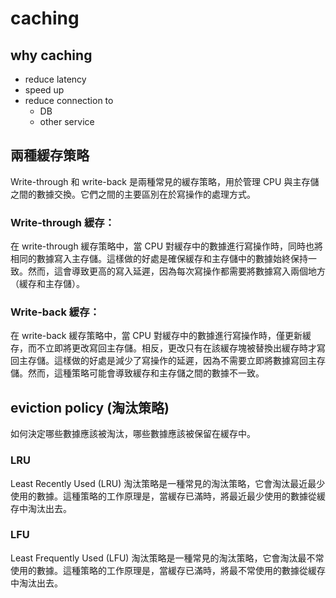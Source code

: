 # caching

## why caching
- reduce latency
- speed up
- reduce connection to
  - DB
  - other service

## 兩種緩存策略
Write-through 和 write-back 是兩種常見的緩存策略，用於管理 CPU 與主存儲之間的數據交換。它們之間的主要區別在於寫操作的處理方式。

### Write-through 緩存：
在 write-through 緩存策略中，當 CPU 對緩存中的數據進行寫操作時，同時也將相同的數據寫入主存儲。這樣做的好處是確保緩存和主存儲中的數據始終保持一致。然而，這會導致更高的寫入延遲，因為每次寫操作都需要將數據寫入兩個地方（緩存和主存儲）。
### Write-back 緩存：
在 write-back 緩存策略中，當 CPU 對緩存中的數據進行寫操作時，僅更新緩存，而不立即將更改寫回主存儲。相反，更改只有在該緩存塊被替換出緩存時才寫回主存儲。這樣做的好處是減少了寫操作的延遲，因為不需要立即將數據寫回主存儲。然而，這種策略可能會導致緩存和主存儲之間的數據不一致。

## eviction policy (淘汰策略)
如何決定哪些數據應該被淘汰，哪些數據應該被保留在緩存中。

### LRU
Least Recently Used (LRU) 淘汰策略是一種常見的淘汰策略，它會淘汰最近最少使用的數據。這種策略的工作原理是，當緩存已滿時，將最近最少使用的數據從緩存中淘汰出去。

### LFU
Least Frequently Used (LFU) 淘汰策略是一種常見的淘汰策略，它會淘汰最不常使用的數據。這種策略的工作原理是，當緩存已滿時，將最不常使用的數據從緩存中淘汰出去。